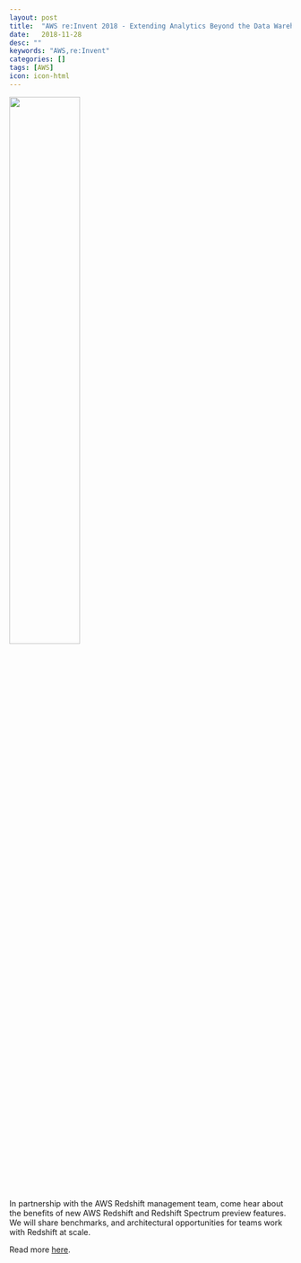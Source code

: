 ```yaml
---
layout: post
title:  "AWS re:Invent 2018 - Extending Analytics Beyond the Data Warehouse, ft. Warner Bros. Analytics (ANT301)"
date:   2018-11-28
desc: ""
keywords: "AWS,re:Invent"
categories: []
tags: [AWS]
icon: icon-html
---
```


<img src="{{ site.img_path }}/reinvent/web-reinvent.jpg" width="50%" display="block">


In partnership with the AWS Redshift management team, come hear about the benefits of new AWS Redshift and Redshift Spectrum preview features.  We will share benchmarks, and architectural opportunities for teams work with Redshift at scale.

Read more [here](https://www.slideshare.net/AmazonWebServices/extending-analytics-beyond-the-data-warehouse-ft-warner-bros-analytics-ant301-aws-reinvent-2018).